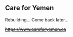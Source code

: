 ## Care for Yemen

<p>Rebuilding... Come back later...</p>
<a href="https://www.careforyemen.ca" target="_blank"><strike>https://www.careforyemen.ca</strike></a>
